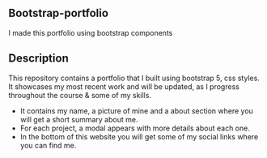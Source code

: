 ## Bootstrap-portfolio

I made this portfolio using bootstrap components

## Description

This repository contains a portfolio that I built using bootstrap 5, css styles. It showcases my most recent work and will be updated, as I progress throughout the course & some of my skills.

- It contains my name, a picture of mine and a about section where you will get a short summary about me.
- For each project, a modal appears with more details about each one.
- In the bottom of this website you will get some of my social links where you can find me.



